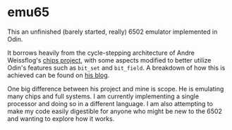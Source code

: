 # emu65

This an unfinished (barely started, really) 6502 emulator implemented in Odin.

It borrows heavily from the cycle-stepping architecture of Andre Weissflog's
[chips project](https://github.com/floooh/chips), with some aspects modified
to better utilize Odin's features such as `bit_set` and `bit_field`.
A breakdown of how this is achieved can be found on
[his blog](https://floooh.github.io/2019/12/13/cycle-stepped-6502.html).

One big difference between his project and mine is scope.
He is emulating many chips and full systems.
I am currently implementing a single processor and doing so in a different language.
I am also attempting to make my code easily digestible for anyone who might be new to
the 6502 and wanting to explore how it works.
